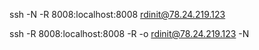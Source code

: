 ssh -N -R 8008:localhost:8008 rdinit@78.24.219.123

ssh -R 8008:localhost:8008 -R -o rdinit@78.24.219.123 -N